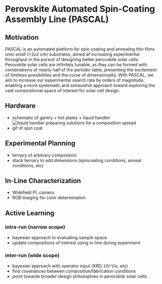 # Perovskite Automated Spin-Coating Assembly Line (PASCAL)

## Motivation

PASCAL is an automated platform for spin coating and annealing thin films onto small (>2x2 cm) substrates, aimed af increasing experimental throughput in the pursuit of designing better perovskite solar cells. Perovskite solar cells are infinitely tunable, as they can be formed with combinations of nearly half of the periodic table, presenting the excitement of limitless possibilities and the curse of dimensionality. With PASCAL, we aim to increase our experimental search rate by orders of magnitude, enabling a more systematic and exhaustive approach toward exploring the vast compositional space of interest for solar cell design.

## Hardware

- schematic of gantry + hot plates + liquid handler
![liquid handler preparing solutions for a composition spread](images/liquidhandling.gif)
- gif of spin coat

## Experimental Planning

- ternary of arbitrary composition
- stack ternary to add dimensions (spincoating conditions, anneal conditions, etc)


## In-Line Characterization

- Widefield PL camera
- RGB Imaging for color determination

## Active Learning

### intra-run (narrow scope)
- bayesian approach to evaluating sample space
- update compositions of interest using in-line during experiment

### inter-run (wide scope)

- bayesian approach with operator input (XRD, UV-Vis, etc)
- find covariances between composition/fabrication conditions
- point towards broader design philosophies in perovskite solar cells